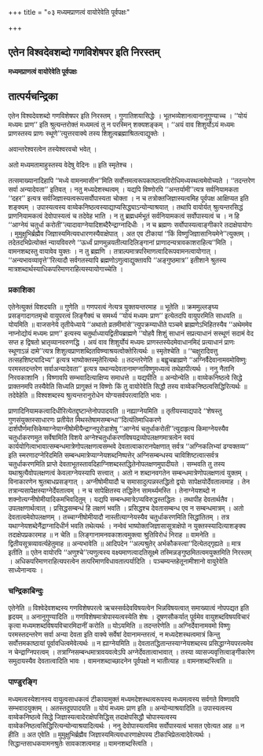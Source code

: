 +++
title = "०३ मध्यमप्राणत्वं वायोरेवेति पूर्वपक्षः"

+++


## एतेन विश्वदेवशब्दो गणविशेषपर इति निरस्तम्

**मध्यमप्राणत्वं वायोरेवेति पूर्वपक्षः**

## **तात्पर्यचन्द्रिका**

एतेन विश्वदेवशब्दो गणविशेषपर इति निरस्तम् । गुणातिशयासिद्धेः । भूतभव्येशानत्वानानुगुण्याच्च । ‘‘योयं मध्यमः प्राण’’ इति श्रुत्यन्तरोक्तं मध्यमत्वं तु न परस्मिन् शक्यशङ्कम् । ‘‘अयं वाव शिशुर्योऽयं मध्यमः प्राणस्तस्य प्राणः स्थूणे’’त्युत्तरवाक्ये तस्य शिशुत्वब्रह्माश्रितत्वाद्युक्तेः ।

अवान्तरेश्वरत्वेन तस्येश्वरवचो भवेत् ।

अतो मध्यमतामाहुस्तस्य वेदेषु वेदिनः ॥ इति स्मृतेश्च ।

तत्समाख्यानादिहापि ‘‘मध्ये वामनमासीन’’मिति सर्वोत्तमत्वरूपकाष्ठात्वविरोधिमध्यस्थत्वमेवोच्यते । ‘‘तदन्तरेण सर्वा अन्यादेवता’’ इतिवत् । नतु मध्यदेशस्थत्वम् । यद्यपि विष्णोरपि ‘‘अन्तर्यामी’’त्यत्र सर्वनियामकता ‘‘दहर’’ इत्यत्र सर्वजिज्ञास्यत्वरूपसर्वोपास्यता चोक्ता । न च तत्रोक्तजिज्ञास्यत्वमिह पूर्वपक्ष आक्षिप्यत इति शङ्क्यम् । उपास्यत्वस्य वाय्वेकनिष्ठत्वस्याद्याप्यसिद्ध्याऽन्योन्याश्रयात् । तथापि वायोर्यत् श्रुत्यन्तरसिद्धं प्राणनियामकत्वं देवोपास्यत्वं च तदेवेह भाति । न तु ब्रह्मधर्मभूतं सर्वनियामकत्वं सर्वोपास्यत्वं च । न हि ‘‘आग्नेयं चतुर्धा करोती’’त्यादावाग्नेयादिशब्दैरैन्द्राग्नादिधीः । न च ब्रह्मणः सर्वोपास्यत्वाङ्गीकारे तदाक्षेपायोगः । मुमुक्षुभिर्ब्रह्मैव जिज्ञास्यमित्यवधारणस्यैवाक्षेपात् । अत एव टीकायां ‘‘किं विष्णुजिज्ञासानियमेने’’त्युक्तम् । तदेतदभिप्रेत्योक्तं न्यायविवरणे ‘‘ऊर्ध्वं प्राणमुन्नयतीत्यादिलिङ्गानां प्राणादन्यत्रावकाशराहित्य’’मिति । वामनशब्दस्तु वायावेव युक्तः । न तु ब्रह्मणि । तत्राल्पमात्रपरिमाणत्वादिरूपवामनत्वायोगात् । ‘‘अन्यभावव्यावृत्ते’’रित्यादौ सर्वगतस्यापि ब्रह्मणोऽणुत्वाद्युक्तावपि ‘‘अङ्गुष्ठमात्र’’ इतीशाने श्रुतस्य मात्रशब्दार्थस्याधिकपरिमाणराहित्यस्यायोगाच्चेति ।

### **प्रकाशिका**

एतेनेत्युक्तं विशदयति ॥ गुणेति ॥ गणपरत्वं नेत्यत्र युक्तयन्तरमाह ॥ भूतेति ॥ क्रममुल्लङ्घ्य प्रसङ्गादागतमृचो वायुपरत्वं लिङ्गैक्यं च समर्थ्य ‘‘योयं मध्यमः प्राण’’ इत्येतदपि वायुपरमिति साधयति ॥ योयमिति ॥ वाजसनेये तृतीयेध्याये ‘‘अथातो व्रतमीमांसे’’त्युपक्रम्याधीते पञ्चमे ब्राह्मणेऽभिहितस्यैव ‘‘अथेममेव नाप्नोद्योयं मध्यमः प्राण’’ इत्यस्य चतुर्थाध्यायद्वितीयब्राह्मणे ‘‘योहवै शिशुं साधानं सप्रत्याधानं सस्थूणं सदामं वेद सप्त ह द्विषतो भ्रातृव्यानवरुणद्धि । अयं वाव शिशुर्योयं मध्यमः प्राणस्तस्येदमेवाधानमिदं प्रत्याधानं प्राणः स्थूणाऽन्नं दामे’’त्यत्र शिशुत्वप्राणशब्दितविष्ण्वाश्रयत्वोक्तेरित्यर्थः ॥ स्मृतेश्चेति ॥ ‘‘चक्षुरादिवत्तु तत्सहशिष्ट्यादिभ्य’’ इत्यत्र भाष्योक्तस्मृतेरित्यर्थः ॥ तदन्तरेणेति ॥ बह्वृचब्राह्मणे ‘‘अग्निर्वैदेवानामवमोविष्णुः परमस्तदन्तरेण सर्वाअन्यादेवता’’ इत्यत्र यथान्यदेवतानामग्नाविष्णुमध्यत्वं तथेहापीत्यर्थः । ननु नैतानि निरवकाशानि । विष्णावपि सम्भवादित्याक्षिप्य समाधत्ते ॥ यद्यपीति ॥ अन्योन्येति ॥ वाय्वेकनिष्ठत्वे सिद्धे प्राक्तनमपि तस्यैवेति सिध्यति प्रागुक्तं न विष्णोः किं तु वायोरेवेति सिद्धौ तस्य वाय्वेकनिष्ठत्वसिद्धिरित्यर्थः ॥ तदेवेहेति ॥ विश्वशब्दस्य श्रुत्यन्तरानुरोधेन योग्यसर्वपरत्वादिति भावः ।

प्राणादिनियामकत्वादिधीरित्येतद्दृष्टान्तेनोपपादयति ॥ नह्याग्नेयमिति ॥ तृतीयस्याद्यपादे ‘‘शेषस्तु गुणसंयुक्तस्साधारणः प्रतीयेत मिथस्तेषामसम्बन्धा’’दित्यंतिमाधिकरणे दार्शपौर्णमासिकेष्वाग्नेयाग्नीषोमीयैन्द्राग्नपुरोडाशेषु ‘‘आग्नेयं चतुर्धाकरोती’’त्युदाहृत्य किमाग्नेयस्यैव चतुर्धाकरणमुत सर्वेषामिति विशये अग्नेश्चतुर्धाकरणविषयद्रव्योपलक्षणमात्रत्वेन स्वयं कार्ययोगित्वाभावात्सम्बन्धमात्रेणोपलक्षणत्वसम्भवे देवतात्वाकारानपेक्षणात् सर्वत्र ‘‘अग्निकलिभ्यां ढग्वक्तव्य’’ इति स्मरणादग्नेरिदमिति सम्बन्धमात्रेप्याग्नेयशब्दनिष्पत्तेर् अग्निसम्बन्धस्य चाविशिष्टत्वात्सर्वत्र चतुर्धाकरणमिति प्राप्ते देवताभूतस्तावदिहाग्निशब्दस्तद्धितेनोपलक्षणमुपादीयते । सम्भवति तु तस्य यथाश्रुत्यैवोपलक्षणत्वं केवलाग्नेयस्यापि सत्त्वात् । अतो न शब्दानवगतेन सम्बन्धमात्रेणोपलक्षणत्वं युक्तम् । विनाकारणेन श्रुतबाधप्रसङ्गात् । अग्नीषोमीयादौ च समासादुत्पन्नस्तद्धितो द्वयोः सापेक्षयोर्देवतात्वमाह । तेन तत्रान्यसापेक्षस्याग्नेर्देवतात्वम् । न च सापेक्षितस्य तद्धितेन सामर्थ्यमस्ति । तेनाग्नेयशब्दो न शक्नोत्यग्नीषोमीयादिकमभिवदितुम् । यद्यपि सम्बन्धमात्रेऽप्यविरुद्धस्तद्धितः । तथापीह देवतार्थतैव । उपलक्षणार्थत्वात् । प्रसिद्धसम्बन्धं हि लक्षणं भवति । प्रसिद्धश्च देवतासम्बन्ध एव न सम्बन्धमात्रम् । अतो देवतात्वमेवोपलक्षणम् । तच्चाग्नीषोमीयादौ नास्तीत्याग्नेयस्यैव चतुर्धाकरणमिति सिद्धांतितम् । तत्र यथाग्नेयशब्देनैंद्राग्नादिधीर्न भवति तथेत्यर्थः । नन्वेवं भाष्योक्तजिज्ञासासूत्राक्षेपो न युक्तस्स्यादित्याशङ्क्य तदाक्षेपप्रकारमाह ॥ न चेति ॥ लिङ्गानामनवकाशत्वमुक्त्वा श्रुतिविरोधं निराह ॥ वामनेति ॥ द्वितीयसूत्रव्यावर्त्यहेतुमाह ॥ अन्यभावेति ॥ आदिपदेन ‘‘अल्पश्रुतेर् अर्भकौकस्त्वा’’दित्येतद्गृह्यते ॥ मात्र इतीति ॥ एतेन वायोरपि ‘‘अणुश्चे’’त्यणुत्वस्य वक्ष्यमाणत्वादतिसूक्ष्मे तस्मिन्नङ्गुष्ठमितत्वमयुक्तमिति निरस्तम् । अधिकपरिमाणराहित्यपरत्वेन तत्परिमाणविधावतात्पर्यादिति । पञ्चम्यन्तहेतूनामीशानो वायुरेवेति साध्येनान्वयः ।

### **चन्द्रिकाबिन्दुः**

एतेनेति ॥ विश्वेदेवशब्दस्य गणविशेषपरत्वे ऋचस्सर्वदेवविषयत्वेन भिन्नविषयत्वात् समाख्यात्वं नोपपद्यत इति हृदयम् ॥ अनानुगुण्यादिति ॥ गणविशेषमात्रोपास्यत्वस्येति शेषः । दूषणसौकर्यात् पूर्वमेव वायुशब्दविषयविचारं कृत्वा मध्यमशब्दविषयविचारमिदानीं करोति ॥ योऽयमिति ॥ तदन्तरेणेति ॥ अग्निर्देवानामवमो विष्णुः परमस्तदन्तरेण सर्वा अन्या देवता इति वाक्ये सर्वेषां देवानामन्तरत्वं, न मध्यदेशस्थत्वमात्रं किन्तु सर्वोत्तमकाष्ठायां पूर्वावधित्वमेवेत्यर्थः ॥ न ह्याग्नेयमिति ॥ देवतातद्धितान्तस्याग्नेयशब्दस्य प्रसिद्धाग्नेयपरत्वमेव न चेन्द्राग्निपरत्वम् । तत्राग्निसम्बन्धमात्रावयवत्वेऽपि अग्नेर्देवतात्वाभावात् । तस्या व्यासज्यवृत्तित्वाङ्गीकारेण समुदायस्यैव देवतात्वादिति भावः । वामनशब्दाच्छादनेन पूर्वपक्षो न भातीत्याह ॥ वामनशब्दस्त्विति ॥

### **पाण्डुरङ्गि**

मध्यमत्वस्येशानस्य वायुत्वसाधकत्वं टीकायामुक्तं मध्यमदेशस्थत्वरूपस्य मध्यमत्वस्य सर्वगते विष्णावपि सम्भवादयुक्तम् । अतस्तदुपपादयति ॥ योयं मध्यमः प्राण इति ॥ अन्योन्याश्रयादिति ॥ उपास्यत्वस्य वाय्वेकनिष्ठत्वे सिद्धे जिज्ञास्यत्वादेराक्षेपसिद्धिस् तदाक्षेपसिद्धौ चोपास्यत्वस्य वाय्वेकनिष्ठत्वसिद्धिरित्यन्योन्याश्रयादित्यर्थः । ननु देवोपास्यत्वमिव सर्वोपास्यत्वं भासत एवेत्यत आह ॥ न हीति ॥ अत एवेति ॥ मुमुक्षुभिर्ब्रह्मैव जिज्ञास्यमित्यवधारणाक्षेपस्य टीकाभिप्रेतत्वादेवेत्यर्थः । सिद्धान्तसाधकवामनश्रुतेः सावकाशत्वमाह ॥ वामनशब्दस्त्विति ।

